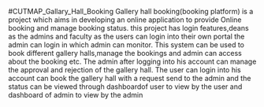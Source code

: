 #CUTMAP_Gallary_Hall_Booking Gallery hall booking(booking platform) is a project which aims in developing an online application to provide Online booking and manage booking status. this project has login features,deans as the admins and faculty as the users can login into their own portal the admin can login in which admin can monitor. This system can be used to book different gallery halls,manage the bookings and admin can access about the booking etc. The admin after logging into his account can manage the approval and rejection of the gallery hall. The user can login into his account can book the gallery hall with a request send to the admin and the status can be viewed through dashboardof user to view by the user and dashboard of admin to view by the admin

